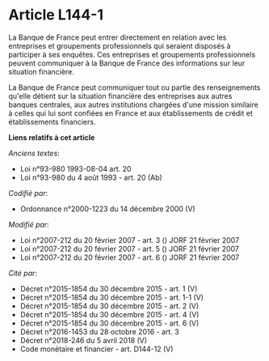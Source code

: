 # Article L144-1

La Banque de France peut entrer directement en relation avec les entreprises et groupements professionnels qui seraient
disposés à participer à ses enquêtes. Ces entreprises et groupements professionnels peuvent communiquer à la Banque de France
des informations sur leur situation financière.

La Banque de France peut communiquer tout ou partie des renseignements qu'elle détient sur la situation financière des
entreprises aux autres banques centrales, aux autres institutions chargées d'une mission similaire à celles qui lui sont
confiées en France et aux établissements de crédit et établissements financiers.

**Liens relatifs à cet article**

_Anciens textes_:

  - Loi n°93-980 1993-08-04 art. 20
  - Loi n°93-980 du 4 août 1993 - art. 20 (Ab)

_Codifié par_:

  - Ordonnance n°2000-1223 du 14 décembre 2000 (V)

_Modifié par_:

  - Loi n°2007-212 du 20 février 2007 - art. 3 () JORF 21 février 2007
  - Loi n°2007-212 du 20 février 2007 - art. 5 () JORF 21 février 2007
  - Loi n°2007-212 du 20 février 2007 - art. 6 () JORF 21 février 2007

_Cité par_:

  - Décret n°2015-1854 du 30 décembre 2015 - art. 1 (V)
  - Décret n°2015-1854 du 30 décembre 2015 - art. 1-1 (V)
  - Décret n°2015-1854 du 30 décembre 2015 - art. 2 (V)
  - Décret n°2015-1854 du 30 décembre 2015 - art. 4 (V)
  - Décret n°2015-1854 du 30 décembre 2015 - art. 6 (V)
  - Décret n°2016-1453 du 28 octobre 2016 - art. 3
  - Décret n°2018-246 du 5 avril 2018 (V)
  - Code monétaire et financier - art. D144-12 (V)
